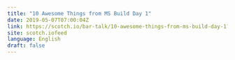 ```yaml
---
title: "10 Awesome Things from MS Build Day 1"
date: 2019-05-07T07:00:04Z
link: https://scotch.io/bar-talk/10-awesome-things-from-ms-build-day-1?utm_medium=RSS&utm_source=news.12bit.vn
site: scotch.iofeed
language: English
draft: false
---
```


